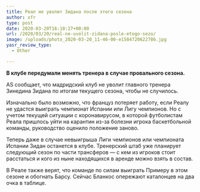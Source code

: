 ```yaml
---
title: Реал не уволит Зидана после этого сезона
author: xfr
type: post
date: 2020-03-20T16:10:27+00:00
url: /2020/03/20/real-ne-uvolit-zidana-posle-etogo-sezo/
image: /uploads/photo_2020-03-20_11-46-00-e1584720622786.jpg
yasr_review_type:
  - Other

---
```

**В клубе передумали менять тренера в случае провального сезона.**

AS сообщает, что мадридский клуб не уволит главного тренера Зинедина Зидана по итогам текущего сезона, чтобы не случилось.

Изначально было возможно, что француз потеряет работу, если Реалу не удастся выиграть чемпионат Испании или Лигу чемпионов. Но с учетом текущей ситуации с коронавирусом, в которой футболистам Реала пришлось уйти на карантин из-за болезни игрока баскетбольной команды, руководство оценило положение заново.

Теперь даже в случае невыигрыша Лиги чемпионов или чемпионата Испании Зидан останется в клубе. Тренерский штаб уже планирует следующий сезон по части трансферов &#8212; с кем из игроков стоит расстаться и кого из ныне находящихся в аренде можно взять в состав.

В Реале также верят, что команде по силам выиграть Примеру в этом сезоне и обогнать Барсу. Сейчас Бланкос опережают каталонцев на два очка в таблице.